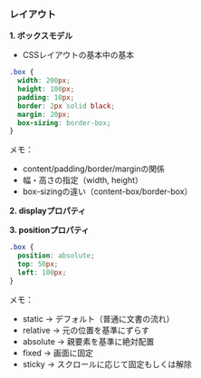 ### レイアウト

**1. ボックスモデル**
- CSSレイアウトの基本中の基本
  
```css
.box {
  width: 200px;
  height: 100px;
  padding: 10px;
  border: 2px solid black;
  margin: 20px;
  box-sizing: border-box;
}
```

メモ：
- content/padding/border/marginの関係
- 幅・高さの指定（width, height）
- box-sizingの違い（content-box/border-box）

**2. displayプロパティ**

**3. positionプロパティ**
```css
.box {
  position: absolute;
  top: 50px;
  left: 100px;
}
```

メモ：
- static → デフォルト（普通に文書の流れ）
- relative → 元の位置を基準にずらす
- absolute → 親要素を基準に絶対配置
- fixed → 画面に固定
- sticky → スクロールに応じて固定もしくは解除